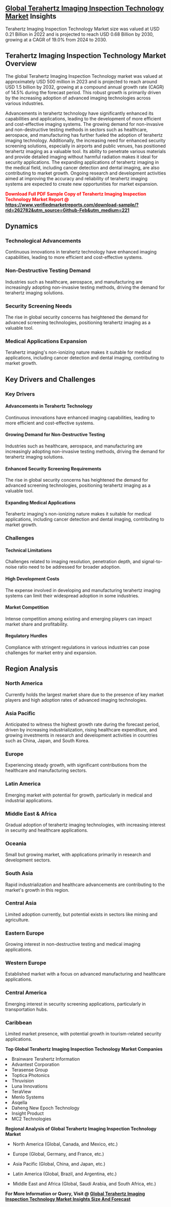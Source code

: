 <h2><a href="https://www.verifiedmarketreports.com/download-sample/?rid=262782&amp;utm_source=Github&amp;utm_medium=221" target="_blank">Global Terahertz Imaging Inspection Technology Market</a> Insights</h2><p>Terahertz Imaging Inspection Technology Market size was valued at USD 0.21 Billion in 2022 and is projected to reach USD 0.68 Billion by 2030, growing at a CAGR of 19.0% from 2024 to 2030.</p><p> <h2>Terahertz Imaging Inspection Technology Market Overview</h2> <p>The global Terahertz Imaging Inspection Technology market was valued at approximately USD 500 million in 2023 and is projected to reach around USD 1.5 billion by 2032, growing at a compound annual growth rate (CAGR) of 14.5% during the forecast period. This robust growth is primarily driven by the increasing adoption of advanced imaging technologies across various industries. </p> <p>Advancements in terahertz technology have significantly enhanced its capabilities and applications, leading to the development of more efficient and cost-effective imaging systems. The growing demand for non-invasive and non-destructive testing methods in sectors such as healthcare, aerospace, and manufacturing has further fueled the adoption of terahertz imaging technology. Additionally, the increasing need for enhanced security screening solutions, especially in airports and public venues, has positioned terahertz imaging as a valuable tool. Its ability to penetrate various materials and provide detailed imaging without harmful radiation makes it ideal for security applications. The expanding applications of terahertz imaging in the medical field, including cancer detection and dental imaging, are also contributing to market growth. Ongoing research and development activities aimed at improving the accuracy and reliability of terahertz imaging systems are expected to create new opportunities for market expansion. </p> <p><strong><p><span class=""><span style="color: #ff0000;"><strong>Download Full PDF Sample Copy of Terahertz Imaging Inspection Technology Market Report</strong> @ </span><a href="https://www.verifiedmarketreports.com/download-sample/?rid=262782&amp;utm_source=Github-Feb&amp;utm_medium=221" target="_blank">https://www.verifiedmarketreports.com/download-sample/?rid=262782&amp;utm_source=Github-Feb&amp;utm_medium=221</a></span></p></strong></p> <h2>Dynamics</h2> <h3>Technological Advancements</h3> <p>Continuous innovations in terahertz technology have enhanced imaging capabilities, leading to more efficient and cost-effective systems. </p> <h3>Non-Destructive Testing Demand</h3> <p>Industries such as healthcare, aerospace, and manufacturing are increasingly adopting non-invasive testing methods, driving the demand for terahertz imaging solutions. </p> <h3>Security Screening Needs</h3> <p>The rise in global security concerns has heightened the demand for advanced screening technologies, positioning terahertz imaging as a valuable tool. </p> <h3>Medical Applications Expansion</h3> <p>Terahertz imaging's non-ionizing nature makes it suitable for medical applications, including cancer detection and dental imaging, contributing to market growth. </p> <h2>Key Drivers and Challenges</h2> <h3>Key Drivers</h3> <h4>Advancements in Terahertz Technology</h4> <p>Continuous innovations have enhanced imaging capabilities, leading to more efficient and cost-effective systems. </p> <h4>Growing Demand for Non-Destructive Testing</h4> <p>Industries such as healthcare, aerospace, and manufacturing are increasingly adopting non-invasive testing methods, driving the demand for terahertz imaging solutions. </p> <h4>Enhanced Security Screening Requirements</h4> <p>The rise in global security concerns has heightened the demand for advanced screening technologies, positioning terahertz imaging as a valuable tool. </p> <h4>Expanding Medical Applications</h4> <p>Terahertz imaging's non-ionizing nature makes it suitable for medical applications, including cancer detection and dental imaging, contributing to market growth. </p> <h3>Challenges</h3> <h4>Technical Limitations</h4> <p>Challenges related to imaging resolution, penetration depth, and signal-to-noise ratio need to be addressed for broader adoption. </p> <h4>High Development Costs</h4> <p>The expense involved in developing and manufacturing terahertz imaging systems can limit their widespread adoption in some industries. </p> <h4>Market Competition</h4> <p>Intense competition among existing and emerging players can impact market share and profitability. </p> <h4>Regulatory Hurdles</h4> <p>Compliance with stringent regulations in various industries can pose challenges for market entry and expansion. </p> <h2>Region Analysis</h2> <h3>North America</h3> <p>Currently holds the largest market share due to the presence of key market players and high adoption rates of advanced imaging technologies. </p> <h3>Asia Pacific</h3> <p>Anticipated to witness the highest growth rate during the forecast period, driven by increasing industrialization, rising healthcare expenditure, and growing investments in research and development activities in countries such as China, Japan, and South Korea. </p> <h3>Europe</h3> <p>Experiencing steady growth, with significant contributions from the healthcare and manufacturing sectors. </p> <h3>Latin America</h3> <p>Emerging market with potential for growth, particularly in medical and industrial applications. </p> <h3>Middle East & Africa</h3> <p>Gradual adoption of terahertz imaging technologies, with increasing interest in security and healthcare applications. </p> <h3>Oceania</h3> <p>Small but growing market, with applications primarily in research and development sectors. </p> <h3>South Asia</h3> <p>Rapid industrialization and healthcare advancements are contributing to the market's growth in this region. </p> <h3>Central Asia</h3> <p>Limited adoption currently, but potential exists in sectors like mining and agriculture. </p> <h3>Eastern Europe</h3> <p>Growing interest in non-destructive testing and medical imaging applications. </p> <h3>Western Europe</h3> <p>Established market with a focus on advanced manufacturing and healthcare applications. </p> <h3>Central America</h3> <p>Emerging interest in security screening applications, particularly in transportation hubs. </p> <h3>Caribbean</h3> <p>Limited market presence, with potential growth in tourism-related security applications.</p><p><strong>Top Global Terahertz Imaging Inspection Technology Market Companies</strong></p><div data-test-id=""><p><li>Brainware Terahertz Information</li><li> Advantest Corporation</li><li> Terasense Group</li><li> Toptica Photonics</li><li> Thruvision</li><li> Luna Innovations</li><li> TeraView</li><li> Menlo Systems</li><li> Asqella</li><li> Daheng New Epoch Technology</li><li> Insight Product</li><li> MC2 Technologies</li></p><div><strong>Regional Analysis of&nbsp;Global Terahertz Imaging Inspection Technology Market</strong></div><ul><li dir="ltr"><p dir="ltr">North America&nbsp;(Global, Canada, and Mexico, etc.)</p></li><li dir="ltr"><p dir="ltr">Europe (Global, Germany, and France, etc.)</p></li><li dir="ltr"><p dir="ltr">Asia Pacific&nbsp;(Global, China, and Japan, etc.)</p></li><li dir="ltr"><p dir="ltr">Latin America&nbsp;(Global, Brazil, and Argentina, etc.)</p></li><li dir="ltr">Middle East and Africa&nbsp;(Global, Saudi Arabia, and South Africa, etc.)</li></ul><p><strong>For More Information or Query, Visit @&nbsp;</strong><strong><a href="https://www.verifiedmarketreports.com/product/terahertz-imaging-inspection-technology-market/?utm_source=Github&amp;utm_medium=221" target="_blank">Global Terahertz Imaging Inspection Technology Market Insights Size And Forecast</a></strong></p></div>
